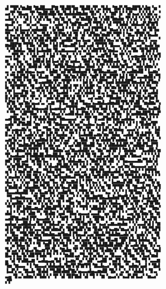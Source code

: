 ▟▝▜▛▞▆▟▇▝▇▟█▃▃▛▇▝▉▟▉▜▅▝█▟▊▞▛▃▜▟▄▝▇▟▚▜▅▟█▜▞▟▆▝▅▝▃▞▛▝▇▃▄▝▛▝▆▟▉▟█▞▙▞▙▟▟▟▆▟▅▝▉▞▚▝▞▝▆▛▐▞▝▟▚▃▞▞▞▟▞▃▝▃▙▞▞▝▝▟▐▝▞▟▚▜▄▝▅▞▆▝▄▝▚▞▆▟█▞▆▝▞▟▊▜▅▟▅▝▛▞▟▝▞▞▜▞▞▞▄▃▛▝▃▝▚▞▃▞▚▃▃▝▝▃▙▞▜▝▆▛▇▃▅▜▝▜▜▞▝▟▝▜▜▟▟▝▟▟▃▟▚▛▇▜▟▃▞▟▐▃▃▞▄▟▄▟▊▝▐▞▙▟▝▝▐▃▛▝▄▟▐▜▛▜▟▝▅▃▞▞▞▞▙▝▄▝▟▝▉▜▄▜▚▃▚▞▛▟▞▞▚▃▜▟▞▝▊▛▇▞▟▝▉▝▟▝▟▜▅▞▅▟▛▞▜▛▐▝▆▃▜▜▛▞▙▃▙▜▟▞▜▝█▝▞▞▛▟▊▟▜▟▛▝▄▟█▞▜▃▜▃▄▝▟▟▉▞▅▃▚▞▅▝▊▟▃▟▃▜▝▃▃▝▅▟█▛▇▝▜▜▙▝▟▜▅▝▐▟▐▜▄▃▆▛▐▃▛▃▟▝▛▜▜▝█▃▃▝▉▟▛▝▃▞▚▃▙▜▄▝▞▜▟▟▃▝▇▟▐▃▙▟▆▝▉▃▆▃▃▃▛▃▚▞▞▟▇▜▜▞▅▟▃▝▞▞▃▜▙▝▉▜▟▜▜▃▃▜▜▞▚▝▝▟▞▃▟▝▐▟▝▝▅▞▄▝▞▝▃▞▜▃▝▃▆▜▟▝▆▝▛▝▞▃▄▃▟▞▞▞▅▜▅▝▝▜▄▝▄▝▐▟▉▟▐▟▐▃▞▟▚▞▄▟▃▝▇▟▚▝▇▝▆▟▉▃▙▝▅▝▞▝█▞▛▝▛▞▝▞▚▞▞▟▚▝█▟▊▟▝▟▊▝▆▜▙▜▅▟▃▟▃▜▙▟▝▞▛▝▞▟▟▞▆▜▃▞▚▟▞▟▅▞▞▃▝▃▚▟▛▟▄▃▚▃▄▝▐▟▆▝▄▛▇▜▙▟▄▟▜▝▇▜▙▃▆▃▅▝▚▞▃▟▆▟█▝▐▃▅▞▞▝▜▟▟▜▟▝▇▝▟▃▆▝▚▟▊▝▇▞▆▞▟▜▚▝▆▛▐▟▚▟▜▛▐▟▐▝█▞▃▃▆▟▊▞▜▞▙▜▞▜▞▝▉▝▊▃▄▟▇▞▛▃▜▜▛▝▝▝▐▟▐▞▝▟▛▜▄▟▐▟▟▟█▜▅▃▙▞▟▜▅▞▙▝▉▜▛▜▚▝▊▃▟▞▅▜▟▞▚▟▉▟▝▛▐▞▟▟▛▝▅▝▟▞▅▞▙▜▛▞▝▟▝▞▞▜▄▞▞▛▐▃▃▛▇▝▅▝▚▜▝▟▞▜▃▟▟▝▝▃▛▞▟▟▟▝▊▃▚▝▇▃▜▜▜▟▅▞▟▝▛▃▟▟▊▞▟▜▞▜▚▝▛▃▚▝▚▟▞▟▚▟▜▞▟▝█▝▝▃▞▃▆▞▝▜▙▟▅▝▞▝▟▝█▞▅▜▅▜▚▛▇▝▄▞▆▞▄▃▞▃▝▃▆▝▜▜▃▝▉▟▝▜▄▃▚▃▆▟▃▟▅▟▊▜▜▞▛▟▊▝▅▟▆▞▚▝▟▞▙▞▃▜▛▟▄▃▃▟▐▃▄▟▃▞▜▜▜▃▅▞▛▜▙▞▙▟▐▝▄▝▉▃▞▃▛▜▙▃▚▃▆▟▝▝▜▃▝▟▛▜▙▞▝▝▊▞▅▃▞▞▃▟▊▟▃▛▇▞▞▝▅▞▚▞▅▜▙▝▐▞▄▟▇▟█▜▟▃▛▃▟▜▙▞▅▝▐▝▛▟▟▞▙▟▞▜▅▃▃▃▞▝▃▜▛▝▊▃▟▜▅▜▟▞▃▟▟▃▝▝▆▞▟▝▝▃▟▞▚▛▇▟▉▝▅▞▝▝▉▝▆▟▃▃▜▞▄▞▚▃▙▃▚▃▆▝▃▝▟▜▜▝▟▝▐▝▉▟▅▜▛▜▞▃▄▃▆▞▄▝▜▃▝▜▅▝▅▞▛▟▚▞▄▜▚▞▛▃▝▟▐▟▚▞▅▟▄▝▃▃▞▞▝▝▚▝▐▟▊▃▚▜▟▝▃▟▞▞▄▛▐▟▚▜▄▟▄▝▛▝▐▃▙▟▊▃▅▞▅▞▜▟▄▝▃▟▟▝▊▟▟▜▚▝█▃▅▜▞▃▜▝▛▞▄▟▆▟▐▞▙▞▛▃▛▝▄▝▇▟▝▜▚▞▟▟▅▜▚▟▅▟▝▝▛▟▚▝▊▟▃▝▞▟▜▝▅▟▆▟▜▟▇▜▝▟▞▃▞▝▛▃▞▟▉▜▙▟▉▝▆▝▞▟▇▟▟▟▛▞▚▟█▟▜▃▛▜▚▝▛▟▅▟▚▜▜▜▝▝█▝▜▟▅▞▃▞▆▃▟▟█▞▃▝▆▞▚▟▜▛▐▝▇▟▟▞▝▜▃▟▉▞▅▜▚▃▟▃▄▜▜▟█▟▊▟▅▟█▟▄▝▛▃▛▞▟▝█▝▊▃▛▃▟▝▄▞▄▟▚▜▅▃▞▝▝▝▞▟▅▛▐▜▛▃▟▝▅▜▙▜▃▝▝▝▅▜▝▟▟▃▆▃▚▝▇▟▜▜▞▟▊▝▞▜▄▃▃▃▆▞▜▟▞▟▚▞▅▜▙▛▇▃▝▝▉▝▞▟▃▟▜▟█▞▞▜▝▟▞▝▃▜▚▞▚▞▃▝▃▞▅▞▙▃▃▃▞▃▞▞▄▜▝▞▅▟▚▟▚▟▃▝▜▟▄▜▜▃▝▜▞▃▞▃▞▝█▜▟▜▄▟▃▟▟▝▄▞▅▟▞▝▐▜▜▜▄▞▄▃▙▞▞▟█▝█▞▞▞▅▝▆▜▄▟▅▃▛▜▅▜▟▝▆▜▟▜▚▜▄▞▜▝▛▜▟▟▞▛▇▞▝▝▟▃▚▝▝▞▄▞▜▟▚▜▄▞▜▃▝▟▚▃▆▟▐▝▐▜▚▃▚▝▄▝▐▃▅▃▛▟▊▝▉▃▞▝▜▞▄▞▆▟▊▟▝▟▄▟▇▞▜▞▙▞▟▞▙▃▛▟▉▝▊▝▐▞▞▞▅▝█▝▛▜▛▝▊▝▇▃▟▞▜▝▅▜▜▃▃▟▄▟█▝▛▃▜▃▅▜▟▝▄▟▆▜▄▝▞▜▜▞▅▝▝▝▚▃▝▞▞▝▐▝▉▜▅▞▝▟▊▝▞▝▜▃▅▟▅▃▃▝▊▟▜▃▞▞▝▟▊▝▄▞▝▝▄▜▙▟▇▜▙▃▙▟▅▛▇▜▞▟▅▝▐▃▙▜▄▜▞▞▄▟▇▞▝▟▚▞▛▞▄▜▞▝█▝▝▜▅▝▆▝▐▞▝▝▚▟▊▞▙▟▃▝█▞▄▜▛▝▃▛▇▜▙▝▜▝▐▛▐▟▇▃▅▃▛▟▇▟▛▜▞▟▉▞▝▝▜▜▝▟█▟▟▞▝▞▜▟▊▝▃▟▞▞▙▞▝▜▅▞▟▟▝▝▞▜▝▟▆▝▚▝▉▟▆▝▄▟▝▜▙▞▄▃▃▞▃▃▛▝▄▞▜▛▐▝▝▃▄▜▄▜▅▞▙▝▆▃▟▛▇▃▅▟▐▜▚▃▃▟▞▞▝▝▇▜▝▃▙▟▐▝▚▝█▛▇▝▐▞▚▜▟▃▆▟▚▛▐▞▃▛▇▝▄▟▄▞▃▟█▟▃▞▙▞▛▜▟▃▛▃▝▃▞▝▉▜▅▜▚▞▚▃▞▃▆▃▅▟▅▝▝▞▃▃▛▟▐▝▆▟▐▞▜▛▐▜▜▞▃▃▜▟▛▟▅▟▚▝█▟▜▟▛▞▆▝▉▟▞▜▚▃▅▞▅▃▞▟▐▝▝▜▞▜▟▜▞▝█▃▝▜▙▜▛▟▄▜▅▟▅▃▆▜▅▟▐▜▄▃▛▃▄▜▙▟▞▜▟▟▆▃▟▞▄▝▄▟▞▞▚▝█▟▛▟▉▟▉▞▆▝▜▟▃▃▄▜▅▞▞▜▙▝▟▞▄▟▞▝▊▜▅▝▉▃▆▝█▛▐▟▄▜▟▟▄▝▇▝▝▝▄▜▟▃▜▞▝▝▊▝▆▛▐▞▞▜▟▝▝▃▝▟▉▜▞▜▟▟█▟▊▟▇▛▐▞▃▟▞▟▄▝▊▞▃▜▞▃▞▞▛▟▃▞▙▃▅▜▚▜▄▝▇▟▅▝▛▝▚▜▜▜▟▝▊▟▆▞▛▝▄▜▅▝▆▜▙▜▄▝▅▟█▃▜▜▃▜▞▟▉▜▜▟▞▜▝▝▝▝▆▟▊▃▞▜▃▜▚▞▙▞▃▝▉▃▃▝▊▜▅▝▚▜▃▞▅▟▄▝▟▝▛▟▇▃▆▝▃▟▄▃▄▜▟▝▐▃▅▞▚▞▝▟▛▝▃▟▉▝▚▟▜▝▟▃▝▜▄▝▜▝▃▃▆▜▅▝▆▃▃▝▐▝▆▃▃▞▟▟▄▟▄▜▅▜▚▛▇▜▜▝▇▃▙▃▞▝▉▜▄▝▚▟▅▞▄▟▝▝█▟▐▃▛▞▃▝▇▃▙▝▉▟▟▝▜▟▉▟▅▛▇▞▄▃▃▟▄▃▅▟▉▝█▞▝▃▚▞▝▟▟▟▝▝▊▃▝▃▄▝▊▃▚▟▅▞▞▜▟▞▞▝▛▝▟▝▉▛▇▟▝▟▝▜▝▝▆▝▄▃▞▞▚▃▛▟▜▃▞▝▅▃▞▞▛
